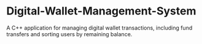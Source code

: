 # Digital-Wallet-Management-System
A C++ application for managing digital wallet transactions, including fund transfers and sorting users by remaining balance.
